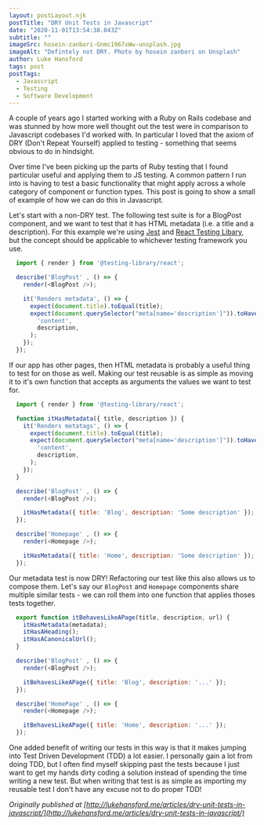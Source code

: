 ```yaml
---
layout: postLayout.njk
postTitle: "DRY Unit Tests in Javascript"
date: "2020-11-01T13:54:38.043Z"
subtitle: ""
imageSrc: hosein-zanbori-Gnmc1967xWw-unsplash.jpg
imageAlt: "Defintely not DRY. Photo by hosein zanbori on Unsplash"
author: Luke Hansford
tags: post
postTags:
  - Javascript
  - Testing
  - Software Development
---
```


A couple of years ago I started working with a Ruby on Rails codebase and was stunned
by how more well thought out the test were in comparison to Javascript codebases I'd worked with. In
particular I loved that the axiom of DRY (Don't Repeat Yourself) applied to testing - something that
seems obvious to do in hindsight.

Over time I've been picking up the parts of Ruby testing that I found particular useful and applying
them to JS testing. A common pattern I run into is having to test a basic functionality that might
apply across a whole category of component or function types. This post is going to show a small of
example of how we can do this in Javascript.

Let's start with a non-DRY test. The following test suite is for a BlogPost component, and we want
to test that it has HTML metadata (i.e. a title and a description). For this example we're using [Jest](https://jestjs.io/) and
[React Testing Libary](https://testing-library.com/docs/react-testing-library/intro), but the concept
should be applicable to whichever testing framework you use.

```javascript
  import { render } from '@testing-library/react';

  describe('BlogPost' , () => {
    render(<BlogPost />);

    it('Renders metadata', () => {
      expect(document.title).toEqual(title);
      expect(document.querySelector("meta[name='description']")).toHaveAttribute(
        'content',
        description,
      );
    });
  });
```

If our app has other pages, then HTML metadata is probably a useful thing to test for on those as
well. Making our test reusable is as simple as moving it to it's own function that accepts as arguments
the values we want to test for.

```javascript
  import { render } from '@testing-library/react';

  function itHasMetadata({ title, description }) {
    it('Renders metatags', () => {
      expect(document.title).toEqual(title);
      expect(document.querySelector("meta[name='description']")).toHaveAttribute(
        'content',
        description,
      );
    });
  }

  describe('BlogPost' , () => {
    render(<BlogPost />);

    itHasMetadata({ title: 'Blog', description: 'Some description' });
  });

  describe('Homepage' , () => {
    render(<Homepage />);

    itHasMetadata({ title: 'Home', description: 'Some description' });
  });
```

Our metadata test is now DRY! Refactoring our test like this also allows us to compose them.
Let's say our `BlogPost` and `Homepage` components share multiple similar tests - we can roll them
into one function that applies thoses tests together.

```javascript
  export function itBehavesLikeAPage(title, description, url) {
    itHasMetadata(metadata);
    itHasAHeading();
    itHasACanonicalUrl();
  }

  describe('BlogPost' , () => {
    render(<BlogPost />);

    itBehavesLikeAPage({ title: 'Blog', description: '...' });
  });

  describe('HomePage' , () => {
    render(<Homepage />);

    itBehavesLikeAPage({ title: 'Home', description: '...' });
  });
```

One added benefit of writing our tests in this way is that it makes jumping into Test Driven
Development (TDD) a lot easier. I personally gain a lot from doing TDD, but I often find myself
skipping past the tests because I just want to get my hands dirty coding a solution instead of
spending the time writing a new test. But when writing that test is as simple as importing my
reusable test I don't have any excuse not to do proper TDD!

*Originally published at [http://lukehansford.me/articles/dry-unit-tests-in-javascript/](http://lukehansford.me/articles/dry-unit-tests-in-javascript/)*
